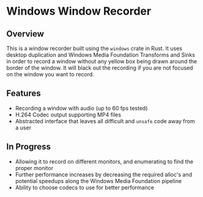 # Windows Window Recorder

## Overview

This is a window recorder built using the `windows` crate in Rust. It uses desktop duplication and Windows Media Foundation Transforms and Sinks in order to record a window without any yellow box being drawn around the border of the window. It will black out the recording if you are not focused on the window you want to record.

## Features

- Recording a window with audio (up to 60 fps tested)
- H.264 Codec output supporting MP4 files
- Abstracted interface that leaves all difficult and `unsafe` code away from a user

## In Progress

- Allowing it to record on different monitors, and enumerating to find the proper monitor
- Further performance increases by decreasing the required alloc's and potential speedups along the Windows Media Foundation pipeline
- Ability to choose codecs to use for better performance
